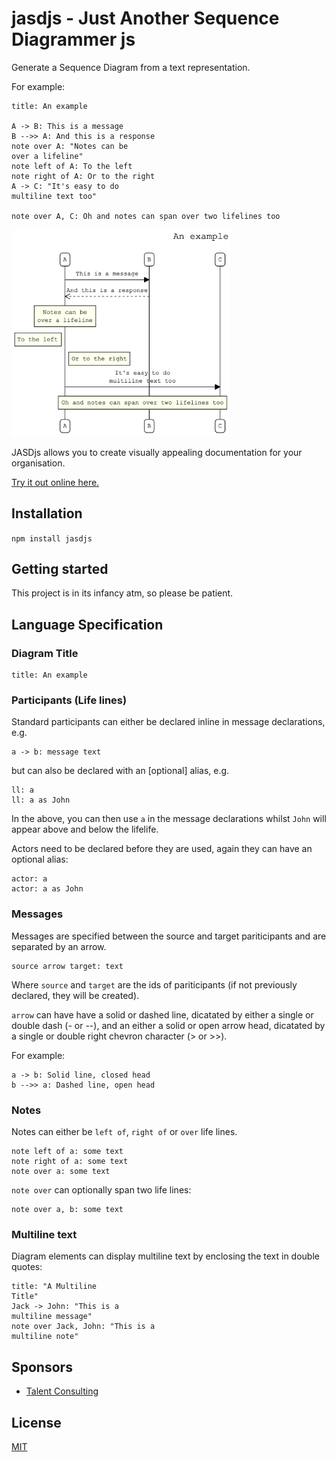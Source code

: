# jasdjs - Just Another Sequence Diagrammer js

Generate a Sequence Diagram from a text representation.

For example:

```
title: An example

A -> B: This is a message
B -->> A: And this is a response
note over A: "Notes can be
over a lifeline"
note left of A: To the left
note right of A: Or to the right
A -> C: "It's easy to do
multiline text too"

note over A, C: Oh and notes can span over two lifelines too
```

<img src="images/example-1.png" width="350">

JASDjs allows you to create visually appealing documentation for your organisation.

[Try it out online here.](https://killij.github.io/jasdjs)


## Installation

```npm install jasdjs```

## Getting started
This project is in its infancy atm, so please be patient.

## Language Specification

### Diagram Title

```
title: An example
```

### Participants (Life lines)
Standard participants can either be declared inline in message declarations, e.g.
```
a -> b: message text
```
but can also be declared with an [optional] alias, e.g.
```
ll: a
ll: a as John
```

In the above, you can then use ```a``` in the message declarations whilst ```John``` will appear above and below the lifelife.

Actors need to be declared before they are used, again they can have an optional alias:
```
actor: a
actor: a as John
```

### Messages
Messages are specified between the source and target pariticipants and are separated by an arrow.

```
source arrow target: text
```

Where ```source``` and ```target``` are the ids of pariticipants (if not previously declared, they will be created).

```arrow``` can have have a solid or dashed line, dicatated by either a single or double dash (- or --), and an either a solid or open arrow head, dicatated by a single or double right chevron character (> or >>).

For example:
```
a -> b: Solid line, closed head 
b -->> a: Dashed line, open head
```

### Notes
Notes can either be ```left of```, ```right of``` or ```over``` life lines.

```
note left of a: some text
note right of a: some text
note over a: some text
```

```note over``` can optionally span two life lines:
```
note over a, b: some text
```

### Multiline text
Diagram elements can display multiline text by enclosing the text in double quotes:

```
title: "A Multiline
Title"
Jack -> John: "This is a
multiline message"
note over Jack, John: "This is a
multiline note"
```

## Sponsors

- [Talent Consulting](https://www.talentconsulting.uk/)

## License
[MIT](LICENSE)
